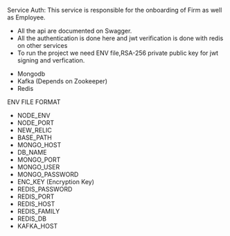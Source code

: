 Service Auth:
This service is responsible for the onboarding  of Firm as well as 
Employee.

* All the api are documented on Swagger.
* All the authentication is done here and jwt verification is done with redis on other services
* To run the project we need ENV file,RSA-256 private public key for jwt signing and verfication.
- Mongodb
- Kafka (Depends on Zookeeper)
- Redis


ENV FILE FORMAT

- NODE_ENV
- NODE_PORT
- NEW_RELIC
- BASE_PATH
- MONGO_HOST
- DB_NAME
- MONGO_PORT
- MONGO_USER
- MONGO_PASSWORD
- ENC_KEY (Encryption Key)
- REDIS_PASSWORD
- REDIS_PORT
- REDIS_HOST
- REDIS_FAMILY
- REDIS_DB
- KAFKA_HOST